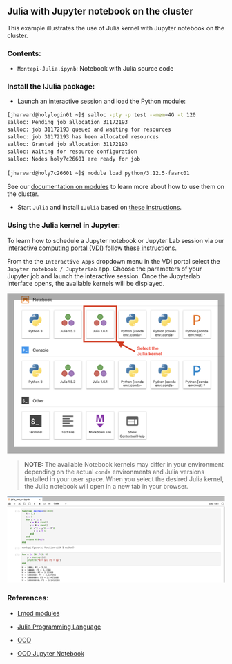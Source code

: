 ## Julia with Jupyter notebook on the cluster

This example illustrates the use of Julia kernel with Jupyter notebook
on the cluster.

### Contents:
* `Montepi-Julia.ipynb`: Notebook with Julia source code

### Install the IJulia package:

* Launch an interactive session and load the Python module:

```bash
[jharvard@holylogin01 ~]$ salloc -pty -p test --mem=4G -t 120
salloc: Pending job allocation 31172193
salloc: job 31172193 queued and waiting for resources
salloc: job 31172193 has been allocated resources
salloc: Granted job allocation 31172193
salloc: Waiting for resource configuration
salloc: Nodes holy7c26601 are ready for job

[jharvard@holy7c26601 ~]$ module load python/3.12.5-fasrc01
```

See our [documentation on
modules](https://docs.rc.fas.harvard.edu/kb/modules-intro/) to learn
more about how to use them on the cluster.

* Start `Julia` and install `IJulia` based on [these instructions](https://docs.rc.fas.harvard.edu/kb/julia/).


### Using the Julia kernel in Jupyter:

To learn how to schedule a Jupyter notebook or Jupyter Lab session via
our [interactive computing portal
(VDI)](https://vdi.rc.fas.harvard.edu/) follow [these
instructions](https://docs.rc.fas.harvard.edu/kb/vdi-apps/#Jupyter_Notebook).

From the the <code>Interactive Apps</code> dropdown menu in the VDI
portal select the <code>Jupyter notebook / Jupyterlab</code>
app. Choose the parameters of your Jupyter job and launch the
interactive session. Once the Jupyterlab interface opens, the
available kernels will be displayed.

![Julia VDI kernels](Images/julia-vdi-1.png)

> **NOTE:** The available Notebook kernels may differ in your
    environment depending on the actual <code>conda</code>
    environments and Julia versions installed in your user space. When
    you select the desired Julia kernel, the Julia notebook will open
    in a new tab in your browser.

![Julia VDI](Images/julia-vdi-2.png)

### References:

* [Lmod modules](https://docs.rc.fas.harvard.edu/kb/modules-intro/)

* [Julia Programming Language](https://docs.rc.fas.harvard.edu/kb/julia/)

* [OOD](https://vdi.rc.fas.harvard.edu/)

* [OOD Jupyter Notebook](https://docs.rc.fas.harvard.edu/kb/vdi-apps/#Jupyter_Notebook)
